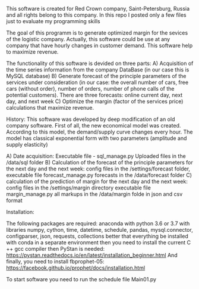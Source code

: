 This software is created for Red Crown company, Saint-Petersburg, Russia and all rights belong to this company. 
In this repo I posted only a few files just to evaluate my programming skills 

The goal of this programm is to generate optimized margin for the sevices of the logistic company. Actually, this software could be use 
at any company that have hourly changes in customer demand. This software help to maximize revenue. 

The functionality of this software is devided on three parts:
A) Acquisition of the time series information from the company DataBase (in our case this is MySQL database) 
B) Generate forecast of the principle parameters of the services under consideration (in our case: the overall number of cars, free cars 
(without order), number of orders, number of phone calls of the potential customers). There are three forecasts: online current day, 
next day, and next week
C) Optimize the margin (factor of the services price) calculations that maximize revenue. 

History:
This software was developed by deep modification of an old company software.
First of all, the new economical model was created. According to this model, the demand/supply curve changes every hour. The model has
classical exponential form with two parameters (amplitude and supply elasticity)

A)  Date acquisition: Executable file - sql_manage.py Uploaded files in the /data/sql folder
B) Calculation of the forecast of the principle parameters for the next day and the next week:
config files in the /settings/forecast folder, executable file forecast_manage.py forecasts in the /data/forecast folder
C) calculation of the prediction of margin for the next day and the next week:
config files in the /settings/margin directory executable file margin_manage.py all markups in the /data/margin folde in json
and csv format

Installation:

The following packages are required:
anaconda with python 3.6 or 3.7 with libraries numpy, cython, time, datetime, schedule, pandas, mysql.connector, configparser, 
json, requests, collections
better that everything be installed with conda in a separate environment
then you need to install the current C ++ gcc compiler
then PyStan is needed: https://pystan.readthedocs.io/en/latest/installation_beginner.html
And finally, you need to install fbprophet-05: https://facebook.github.io/prophet/docs/installation.html

To start software you need to run the schedule file Main01.py
